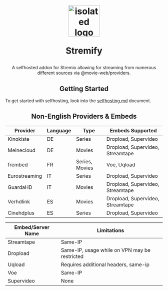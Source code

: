 <h1 align="center">
  <img src="https://avatars.githubusercontent.com/u/160156210?s=200&v=4" alt="isolated logo" width="100"/>
  <p>Stremify</p>
</h1>
<p align="center">A selfhosted addon for Stremio allowing for streaming from numerous different sources via @movie-web/providers.</p>
<h2 align="center"> Getting Started </h2>
To get started with selfhosting, look into the <a href="https://github.com/stremify/stremify/blob/main/selfhosting.md">selfhosting.md</a> document.
<h2 align="center"> Non-English Providers & Embeds </h2>


| Provider      | Language | Type           | Embeds Supported                 |
|---------------|----------|----------------|----------------------------------|
| Kinokiste     | DE       | Series         | Dropload, Supervideo             |
| Meinecloud    | DE       | Movies         | Dropload, Supervideo, Streamtape |
| frembed       | FR       | Series, Movies | Voe, Uqload                      |
| Eurostreaming | IT       | Series         | Dropload, Supervideo             |
| GuardaHD      | IT       | Movies         | Dropload, Supervideo, Streamtape |
| Verhdlink     | ES       | Movies         | Dropload, Supervideo, Streamtape |
| Cinehdplus    | ES       | Series         | Dropload, Supervideo             |

| Embed/Server Name | Limitations                                                |
|------------|------------------------------------------------------------|
| Streamtape | Same-IP                                                    |
| Dropload   | Same-IP, usage while on VPN may be restricted              |
| Uqload     | Requires additional headers, same-ip |
| Voe        | Same-IP                                                    |
| Supervideo | None                                                       |c
